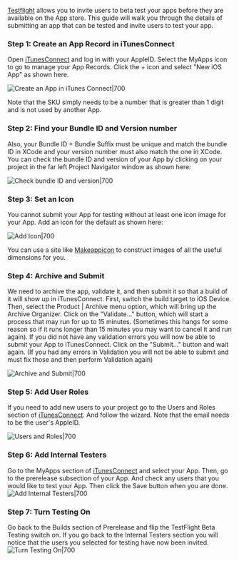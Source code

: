 [Testflight](https://developer.apple.com/testflight/) allows you to invite users to beta test your apps before they are available on the App store. This guide will walk you through the details of submitting an app that can be tested and invite users to test your app.

### Step 1: Create an App Record in iTunesConnect

Open [iTunesConnect](https://itunesconnect.apple.com) and log in with your AppleID. Select the MyApps icon to go to manage your App Records. Click the + icon and select "New iOS App" as shown here.

![Create an App in iTunes Connect|700](http://i.imgur.com/95JJRJU.gif)

Note that the SKU simply needs to be a number that is greater than 1 digit and is not used by another App.

### Step 2: Find your Bundle ID and Version number
Also,  your Bundle ID + Bundle Suffix must be unique and match the bundle ID in XCode and your version number must also match the one in XCode. You can check the bundle ID and version of your App by clicking on your project in the far left Project Navigator window as shown here:

![Check bundle ID and version|700](http://i.imgur.com/bTMLewo.gif)

### Step 3: Set an Icon
You cannot submit your App for testing without at least one icon image for your App. Add an icon for the default as shown here:

![Add Icon|700](http://i.imgur.com/nJkyncD.gif)

You can use a site like [Makeappicon](http://makeappicon.com/) to construct images of all the useful dimensions for you.

### Step 4: Archive and Submit
We need to archive the app, validate it, and then submit it so that a build of it will show up in iTunesConnect. First, switch the build target to iOS Device. Then, select the Product | Archive menu option, which will bring up the Archive Organizer. Click on the "Validate..." button, which will start a process that may run for up to 15 minutes. (Sometimes this hangs for some reason so if it runs longer than 15 minutes you may want to cancel it and run again). If you did not have any validation errors you will now be able to submit your App to iTunesConnect. Click on the "Submit..." button and wait again. (If you had any errors in Validation you will not be able to submit and must fix those and then perform Validation again)

![Archive and Submit|700](http://i.imgur.com/LAce2LX.gif)

### Step 5: Add User Roles

If you need to add new users to your project go to the Users and Roles section of [iTunesConnect](https://itunesconnect.apple.com). And follow the wizard. Note that the email needs to be the user's AppleID.

![Users and Roles|700](http://i.imgur.com/37E2TfW.gif)

### Step 6: Add Internal Testers

Go to the MyApps section of [iTunesConnect](https://itunesconnect.apple.com) and select your App. Then, go to the prerelease subsection of your App. And check any users that you would like to test your App. Then click the Save button when you are done.
![Add Internal Testers|700](http://i.imgur.com/KJ0Vsa6.gif)


### Step 7: Turn Testing On

Go back to the Builds section of Prerelease and flip the TestFlight Beta Testing switch on. If you go back to the Internal Testers section you will notice that the users you selected for testing have now been invited.
![Turn Testing On|700](http://i.imgur.com/pNs3JOG.gif)